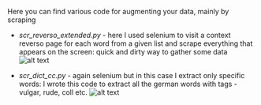 Here you can find various code for augmenting your data, mainly by scraping

* *scr_reverso_extended.py* - here I used selenium to visit a context reverso page for each word from a given list and scrape everything that appears on the screen: quick and dirty way to gather some data
![alt text](https://github.com/eistakovskii/NLP_projects/blob/main/DATA_AUGMENTATION/reverso_scr.png)

* *scr_dict_cc.py* - again selenium but in this case I extract only specific words: I wrote this code to extract all the german words with tags - vulgar, rude, coll etc.
![alt text](https://github.com/eistakovskii/NLP_projects/blob/main/DATA_AUGMENTATION/dict_scr.png)
